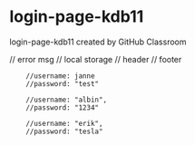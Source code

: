 # login-page-kdb11
login-page-kdb11 created by GitHub Classroom


// error msg
// local storage
// header
// footer


		//username: janne
		//password: "test"

		//username: "albin",
		//password: "1234"

		//username: "erik",
		//password: "tesla"